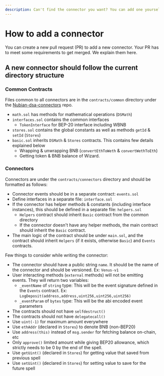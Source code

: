```yaml
---
description: Can't find the connector you want? You can add one yourself.
---
```


# How to add a connector

You can create a new pull request (PR) to add a new connector. Your PR has to meet some requirements to get merged. We explain them here.

## A new connector should follow the current directory structure

### **Common Contracts**

Files common to all connectors are in the `contracts/common` directory under the [Nubian-dsa-connectors](https://github.com/Open-Currency-Collective/Nubian-dsa-connectors) repo.

* `math.sol` has methods for mathematical operations (`DSMath`)
* `interfaces.sol` contains the common interfaces
  * `TokenInterface` for BEP-20 interface including WBNB
* `stores.sol` contains the global constants as well as methods `getId` & `setId` (`Stores`)
* `basic.sol` inherits `DSMath` & `Stores` contracts. This contains few details explained below
  * Wrapping & unwrapping BNB (`convertEthToWeth` & `convertWethToEth`)
  * Getting token & BNB balance of Wizard.

### Connectors

Connectors are under the `contracts/connectors` directory and should be formatted as follows:

* Connector events should be in a separate contract: `events.sol`
* Define interfaces in a separate file: `interface.sol`
* If the connector has helper methods & constants (including interface instances), this should be defined in a separate file: `helpers.sol`
  * `Helpers` contract should inherit `Basic` contract from the common directory
  * If the connector doesn't have any helper methods, the main contract should inherit the `Basic` contract.
* The main logic of the contract should be under `main.sol`, and the contract should inherit `Helpers` (if it exists, otherwise `Basic`) and `Events` contracts.

Few things to consider while writing the connector:

* The connector should have a public string `name`. It should be the name of the connector and should be versioned. Ex: `Venus-v1`
* User interacting methods (`external` methods) will not be emitting events. They will return two variables:
  * `_eventName` of `string` type: This will be the event signature defined in the `Events` contract. Ex: `LogDeposit(address,address,uint256,uint256,uint256)`
  * `_eventParam` of `bytes` type: This will be the abi encoded event parameters
* The contracts should not have `selfdestruct()`
* The contracts should not have `delegatecall()`
* Use `uint(-1)` for maximum amount everywhere
* Use `ethAddr` (declared in `Stores`) to denote BNB (non-BEP20)
* Use `address(this)` instead of `msg.sender` for fetching balance on-chain, etc
* Only `approve()` limited amount while giving BEP20 allowance, which strictly needs to be 0 by the end of the spell.
* Use `getUint()` (declared in `Stores`) for getting value that saved from previous spell
* Use `setUint()` (declared in `Stores`) for setting value to save for the future spell
